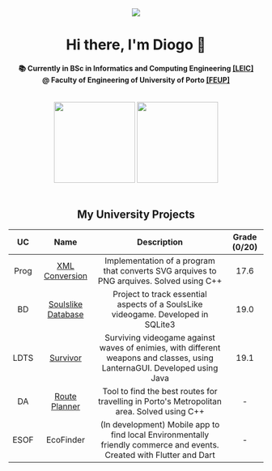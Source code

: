 <div align = "center">
  <img href="center" src="https://u.cubeupload.com/Aflac/catsitting.gif">
  <h1 align="center">Hi there, I'm Diogo 👋</h1>
  <h4 align="center">
    📚 Currently in BSc in Informatics and Computing Engineering
    <a href="https://sigarra.up.pt/feup/pt/cur_geral.cur_view?pv_curso_id=22841&pv_ano_lectivo=2024">[LEIC]</a>
    <br>@ Faculty of Engineering of University of Porto
    <a href="https://sigarra.up.pt/feup/pt/web_page.inicial">[FEUP]</a>
    
  </h4>
<br>
</div>

<div align="center">
  <img height=160em src="https://github-readme-stats.vercel.app/api?username=diogopmac&include_all_commits=true&count_private=true&hide_rank=false&theme=dark"/>
  <img height=160em src="https://github-readme-stats.vercel.app/api/top-langs/?username=diogopmac&layout=compact&theme=dark"/>
  <br><br>
</div>

<div align="center">
<h2>
  My University Projects
</h2>
<div/>

| UC | Name | Description | Grade (0/20) |
| :---: | :-----: | :------------: | :---------: |
| Prog | [XML Conversion](https://github.com/diogopmac/PROG-XML_Conversion) | Implementation of a program that converts SVG arquives to PNG arquives. Solved using C++ | 17.6
| BD | [Soulslike Database](https://github.com/diogopmac/BD-SoulsLike) | Project to track essential aspects of a SoulsLike videogame. Developed in SQLite3 | 19.0
| LDTS | [Survivor](https://github.com/diogopmac/LDTS-Survivor) | Surviving videogame against waves of enimies, with different weapons and classes, using LanternaGUI. Developed using Java | 19.1
| DA | [Route Planner](https://github.com/diogopmac/DA-RoutePlanning) | Tool to find the best routes for travelling in Porto's Metropolitan area. Solved using C++ | -
| ESOF | EcoFinder | (In development) Mobile app to find local Environmentally friendly commerce and events. Created with Flutter and Dart | -
